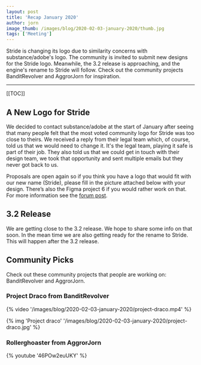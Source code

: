 ```yaml
---
layout: post
title: 'Recap January 2020'
author: jorn
image_thumb: /images/blog/2020-02-03-january-2020/thumb.jpg
tags: ['Meeting']
---
```


Stride is changing its logo due to similarity concerns with substance/adobe's logo. The community is invited to submit new designs for the Stride logo. Meanwhile, the 3.2 release is approaching, and the engine's rename to Stride will follow. Check out the community projects BanditRevolver and AggrorJorn for inspiration.

---

[[TOC]]

## A New Logo for Stride

We decided to contact substance/adobe at the start of January after seeing that many people felt that the most voted community logo for Stride was too close to theirs. We received a reply from their legal team which, of course, told us that we would need to change it. It's the legal team, playing it safe is part of their job. They also told us that we could get in touch with their design team, we took that opportunity and sent multiple emails but they never got back to us.

Proposals are open again so if you think you have a logo that would fit with our new name (Stride), please fill in the picture attached below with your design. There’s also the Figma project 6 if you would rather work on that. For more information see the [forum post](https://forums.stride3d.net/t/about-the-new-logo/2075). 

## 3.2 Release

We are getting close to the 3.2 release. We hope to share some info on that soon. In the mean time we are also getting ready for the rename to Stride. This will happen after the 3.2 release.

## Community Picks

Check out these community projects that people are working on: BanditRevolver and AggrorJorn.

### Project Draco from BanditRevolver

{% video '/images/blog/2020-02-03-january-2020/project-draco.mp4' %}

{% img 'Project draco' '/images/blog/2020-02-03-january-2020/project-draco.jpg' %}

### Rollerghoaster from AggrorJorn

<!-- Broken Link? [Download](https://aggror.com/blog/video-rollerghoaster-0.0.2-demo)-->

{% youtube '46POw2euUKY' %}